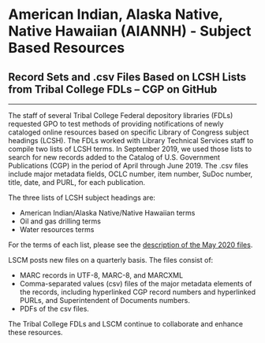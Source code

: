 # American Indian, Alaska Native, Native Hawaiian (AIANNH) - Subject Based Resources

## Record Sets and .csv Files Based on LCSH Lists from Tribal College FDLs – CGP on GitHub

-----------

The staff of several Tribal College Federal depository libraries (FDLs) requested GPO to test methods of providing notifications of newly cataloged online resources based on specific Library of Congress subject headings (LCSH). The FDLs worked with Library Technical Services staff to compile two lists of LCSH terms. In September 2019, we used those lists to search for new records added to the Catalog of U.S. Government Publications (CGP) in the period of April through June 2019. The .csv files include major metadata fields, OCLC number, item number, SuDoc number, title, date, and PURL, for each publication.

The three lists of LCSH subject headings are:

- American Indian/Alaska Native/Native Hawaiian terms
- Oil and gas drilling terms
- Water resources terms

For the terms of each list, please see the [description of the May 2020 files](https://github.com).

LSCM posts new files on a quarterly basis. The files consist of:

- MARC records in UTF-8, MARC-8, and MARCXML
- Comma-separated values (csv) files of the major metadata elements of the records, including hyperlinked CGP record numbers and hyperlinked PURLs, and Superintendent of Documents numbers.
- PDFs of the csv files.

The Tribal College FDLs and LSCM continue to collaborate and enhance these resources.

